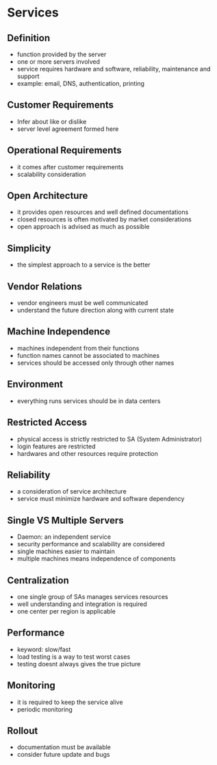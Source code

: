 # Services 
## Definition
- function provided by the server
- one or more servers involved
- service requires hardware and software, reliability, maintenance and support
- example: email, DNS, authentication, printing

## Customer Requirements
- Infer about like or dislike
- server level agreement formed here

## Operational Requirements 
- it comes after customer requirements
- scalability consideration

## Open Architecture
- it provides open resources and well defined documentations
- closed resources is often motivated by market considerations
- open approach is advised as much as possible

## Simplicity
- the simplest approach to a service is the better

## Vendor Relations
- vendor engineers must be well communicated
- understand the future direction along with current state

## Machine Independence
- machines independent from their functions
- function names cannot be associated to machines
- services should be accessed only through other names

## Environment
- everything runs services should be in data centers

## Restricted Access 
- physical access is strictly restricted to SA (System Administrator)
- login features are restricted
- hardwares and other resources require protection

## Reliability 
- a consideration of service architecture
- service must minimize hardware and software dependency

## Single VS Multiple Servers
- Daemon: an independent service
- security performance and scalability are considered
- single machines easier to maintain
- multiple machines means independence of components

## Centralization
- one single group of SAs manages services resources
- well understanding and integration is required
- one center per region is applicable

## Performance
- keyword: slow/fast
- load testing is a way to test worst cases
- testing doesnt always gives the true picture

## Monitoring
- it is required to keep the service alive
- periodic monitoring

## Rollout
- documentation must be available
- consider future update and bugs
